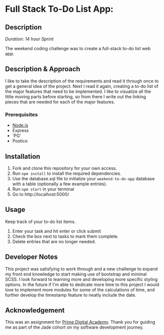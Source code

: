 
# Full Stack To-Do List App:

## Description

_Duration: 14 hour Sprint_

The weekend coding challenge was to create a full-stack to-do list web app. 

<!-- ## Screen Shots

GIF briefly showing application features:
![](demo.gif)
 -->


## Description & Approach


I like to take the description of the requirements and read it through once to get a general idea of the project. Next I read it again, creating a to-do list of the major features that need to be implemented. I like to visualize all the little moving parts before starting, so from there I write out the linking pieces that are needed for each of the major features. 

<!-- insert image for approach to the project -->



### Prerequisites
- [Node.js](https://nodejs.org/en/)
- Express 
- 'PG'
- Postico

## Installation
1. Fork and clone this repository for your own access.
2. Run `npm install` to install the required dependencies.
3. Use the database.sql file to initialize your `weekend-to-do-app` database with a table (optionally a few example entries).
4. Run `npm start` in your terminal
5. Go to http://localhost:5000/ 

## Usage
Keep track of your to-do list items.
 1. Enter your task and hit enter or click submit
 2. Check the box next to tasks to mark them complete.
 3. Delete entries that are no longer needed.

## Developer Notes

This project was satisfying to work through and a new challenge to expand my front end knowledge to start making use of bootstrap and minimal SCSS. I look forward to learning more and developing more specific styling options. In the future if I'm able to dedicate more time to this project I would love to implement more modules for some of the calculations of time, and further develop the timestamp feature to neatly include the date.

## Acknowledgement
This was an assignment for [Prime Digital Academy](www.primeacademy.io). Thank you for guiding me as part of the Jade cohort on my software development journey.